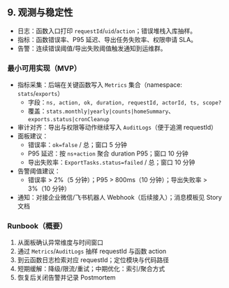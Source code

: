## 9. 观测与稳定性

- 日志：函数入口打印 `requestId`/`uid`/`action`；错误堆栈入库抽样。
- 指标：函数错误率、P95 延迟、导出任务失败率、权限申请 SLA。
- 告警：连续错误阈值/导出失败阈值触发通知到运维群。

### 最小可用实现（MVP）
- 指标采集：后端在关键函数写入 `Metrics` 集合（namespace: `stats`/`exports`）
  - 字段：`ns, action, ok, duration, requestId, actorId, ts, scope?`
  - 覆盖：`stats.monthly|yearly|counts|homeSummary`、`exports.status|cronCleanup`
- 审计对齐：导出与权限等动作继续写入 `AuditLogs`（便于追溯 requestId）
- 面板建议：
  - 错误率：`ok=false` / 总；窗口 5 分钟
  - P95 延迟：按 `ns+action` 聚合 duration P95；窗口 10 分钟
  - 导出失败率：`ExportTasks.status=failed` / 总；窗口 10 分钟
- 告警阈值建议：
  - 错误率 > 2%（5 分钟）；P95 > 800ms（10 分钟）；导出失败率 > 3%（10 分钟）
- 通知：对接企业微信/飞书机器人 Webhook（后续接入）；消息模板见 Story 文档

### Runbook（概要）
1. 从面板确认异常维度与时间窗口
2. 通过 `Metrics`/`AuditLogs` 抽样 requestId 与函数 action
3. 到云函数日志检索对应 requestId；定位模块与代码路径
4. 短期缓解：降级/限流/重试；中期优化：索引/聚合方式
5. 恢复后关闭告警并记录 Postmortem
